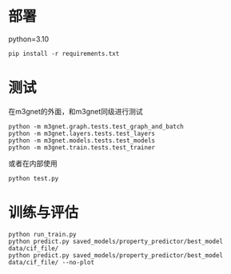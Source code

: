 # 部署

python=3.10

```
pip install -r requirements.txt
```

# 测试

在m3gnet的外面，和m3gnet同级进行测试

```
python -m m3gnet.graph.tests.test_graph_and_batch
python -m m3gnet.layers.tests.test_layers
python -m m3gnet.models.tests.test_models
python -m m3gnet.train.tests.test_trainer
```

或者在内部使用

```
python test.py
```

# 训练与评估

```
python run_train.py
python predict.py saved_models/property_predictor/best_model data/cif_file/
python predict.py saved_models/property_predictor/best_model data/cif_file/ --no-plot
```
